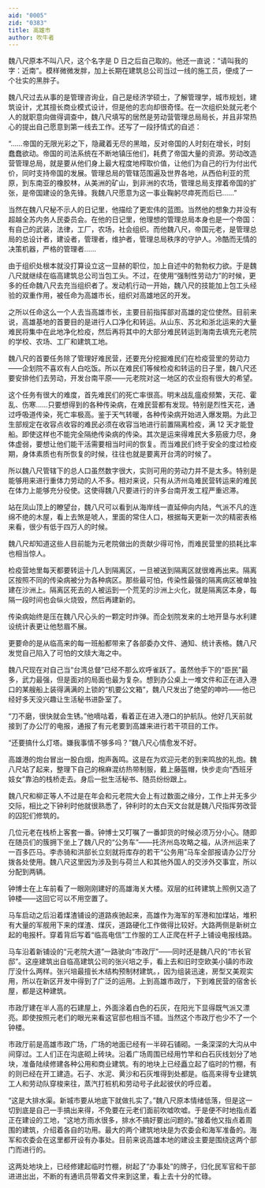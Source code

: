 ```yaml
---
aid: "0005"
zid: "0383"
title: 高雄市
author: 吹牛者
---
```


魏八尺原本不叫八尺，这个名字是 D 日之后自己取的。他还一直说：“请叫我的字：近南”。模样微微发胖，加上长期在建筑总公司当过一线的施工员，便成了一个壮实的黑胖子。

魏八尺过去从事的是管理咨询业，自己是经济学硕士，了解管理学，城市规划，建筑设计，尤其擅长商业模式设计，但是他的志向却很奇怪。在一次组织处就元老个人的就职意向做得调查中，魏八尺填写的居然是劳动营管理总局局长，并且非常热心的提出自己愿意到第一线去工作。还写了一段抒情式的自述：

“……帝国的无限光彩之下，隐藏着无尽的黑暗，反对帝国的人时刻在增长，时刻蠢蠢欲动。帝国的司法系统在不断地镇压他们，耗费了帝国大量的资源。劳动改造营管理总局，就是要从他们身上最大程度地榨取价值，让他们为自己的行为付出代价，同时支持帝国的发展。管理总局的管辖范围遍及世界各地，从西伯利亚的荒原，到东南亚的橡胶林，从美洲的矿山，到非洲的农场，管理总局支撑着帝国的扩张，是帝国建设的急先锋。我魏八尺愿意为这一事业鞠躬尽瘁死而后已……”

当然在魏八尺秘不示人的日记里，他描绘了更宏伟的蓝图。当然他的想象力并没有超越全苏内务人民委员会。在他的日记里，他理想的管理总局本身也是一个帝国：有自己的武装，法律，工厂，农场，社会组织。而他魏八尺，帝国元老，是管理总局的总设计者，建设者，管理者，维护者，管理总局秩序的守护人。冷酷而无情的决策机器，严格的管理者……

由于组织处根本就没打算设立这一显赫的职位，加上自述中的勃勃权力欲。于是魏八尺就继续在临高建筑总公司当包工头。不过，在使用“强制性劳动力”的时候，更多的任命魏八尺去充当组织者了。发动机行动一开始，魏八尺的技能加上包工头经验的双重作用，被任命为高雄市长，组织对高雄地区的开发。

之所以任命这么一个人去当高雄市长，主要目前指挥部对高雄的定位使然。目前来说，高雄基地的首要目的是进行人口净化和转运。从山东、苏北和浙北运来的大量难民将集中在此地净化检疫，然后再将其中的大部分难民转运到海南去填充元老院的学校、农场、工厂和建筑工地。

魏八尺的首要任务除了管理好难民营，还要充分挖掘难民们在检疫营里的劳动力——企划院不喜欢有人白吃饭。所以在难民们等候检疫和转运的日子里，魏八尺还要安排他们去劳动，开发台南平原——元老院对这一地区的农业抱有很大的希望。

这个任务有很大的难度，首先难民们的死亡率很高。明末战乱瘟疫频繁，天花、霍乱、伤寒……只要想得到的各种传染病，在难民营都有发现。特别是烈性天花，通过呼吸道传染，死亡率极高。鉴于天气转暖，各种传染病开始进入爆发期。为此卫生部规定在收容点收容的难民必须在收容当地进行前置隔离检疫，满 12 天才能登船。即使这样也不能完全隔绝传染病的传染。其次是运来得难民大多筋疲力尽，身体虚弱，要想让他们能干活需要相当时间的恢复。而当难民们终于安全的度过检疫期，身体素质也有所恢复的时候，往往也就是要离开台湾的时候了。

所以魏八尺管辖下的总人口虽然数字很大，实则可用的劳动力并不是太多。特别是能够用来进行重体力劳动的人不多。相对来说，只有从济州岛难民营转运来的难民在体力上能够充分役使。这使得魏八尺要进行的许多台南开发工程严重迟滞。

站在凤山顶上的瞭望台，魏八尺可以看到从海岸线一直延伸向内陆，气派不凡的连绵不绝的木屋，看上去煞是唬人，里面的常住人口，根据每天更新一次的精密表格来看，很少有低于四万人的时候。

魏八尺却知道这些人目前能为元老院做出的贡献少得可怜，而难民营里的损耗比率也相当惊人。

检疫营地里每天都要转运十几人到隔离区，一旦被送到隔离区就很难再出来。隔离区按照不同的传染病被分为各种病区。那些最可怕，传染性最强的隔离病区被单独建在沙洲上。隔离区死去的人被运到一个荒芜的沙洲上火化，就是隔离区本身，每隔一段时间也会纵火烧毁，然后再建新的。

传染病始终是压在魏八尺心头的一颗定时炸弹。而企划院发来的土地开垦与水利建设统计表更让他愁眉不展。

更要命的是从临高来的每一班船都带来了各部委办文件、通知、统计表格。魏八尺发觉自己陷入了可怕的文牍大海之中。

魏八尺现在对自己当“台湾总督”已经不那么欢呼雀跃了。虽然他手下的“臣民”最多，武力最强，但是面对的局面也最为复杂。想到办公桌上一堆文件和正在进入港口的某艘船上装得满满的上锁的“机要公文箱”，魏八尺发出了绝望的呻吟——他已经好多天没兴趣让生活秘书进卧室了。

“刀不磨，很快就会生锈。”他嘀咕着，看着正在进入港口的护航队。他好几天前就接到了办公厅的电报，通报了有元老要到高雄来进行若干项目的工作。

“还要搞什么灯塔。嫌我事情不够多吗？”魏八尺心情愈发不好。

高雄港的炮台冒出一股白烟，炮声轰鸣。这是在为欢迎元老的到来鸣放的礼炮。魏八尺站了起来，整理下自己的棉麻混纺热带制服，戴上藤盔帽，快步走向“西班牙妓女”靠泊的栈桥走去。身后一批生活秘书、随员纷纷跟上。

魏八尺和柳正等人不过是在年会和元老院大会上有过数面之缘分，工作上并无多少交际，相比之下钟利时他就很熟悉了，钟利时的太白天文台就是魏八尺指挥劳改营的囚犯们修筑的。

几位元老在栈桥上客套一番。钟博士又叮嘱了一番卸货的时候必须万分小心。随即在随员们的簇拥下坐上了魏八尺的“公务车”——托济州岛攻略之福，从济州运来了一百多匹马。李赤骑和洪部长立刻就将库存的若干“公务用”马车全部报请办公厅分拨各处使用。魏八尺这里因为涉及到与荷兰人和其他外国人的交涉外交事宜，所以分配到两辆。

钟博士在上车前看了一眼刚刚建好的高雄海关大楼。双层的红砖建筑上照例又造了钟楼——这回它可以不用空置了。

马车启动之后沿着煤渣铺设的道路疾驰起来，高雄作为海军的军港和加煤站，堆积有大量的军舰用下来的煤渣、煤灰，道路硬化工作做得比较好。大路两侧是新树立起的电报杆。穿着背后写着“临高电信”工作服的工人正爬在杆子上铺设电报线路。

马车沿着新铺设的“元老院大道”一路驶向“市政厅”——同时还是魏八尺的“市长官邸”。这座建筑出自临高建筑公司的张兴培之手，看上去和旧时空欧美小镇的市政厅没什么两样。张兴培最擅长木结构预制材建筑。，因为组装迅速，房型又美观实用，所以在新区开发中得到了广泛的运用。上到高雄市政厅，下到难民营的宿舍长屋，都是这种建筑。

市政厅建在半人高的石建屋上，外面涂着白色的石灰，在阳光下显得既气派又漂亮。即使按照元老们的眼光来看这官邸也相当不错。当然这个市政厅也少不了一个钟楼。

市政厅前是高雄市政广场，广场的地面已经有一半碎石铺砌。一条深深的大沟从中间穿过。工人们正在沟底砌上砖块。沿着广场周围已经用竹竿和白石灰线划分了地块，准备陆续修建各种公用和商业建筑。有的地块上已经矗立起了临时的竹棚，有的则已经在开工建造。石子、水泥、黄沙和石灰堆得到处都是。临高来得专业建筑工人和劳动队穿梭来往，蒸汽打桩机和劳动号子此起彼伏的呼应着。

“这是大排水渠。新城市要从地底下就做扎实了。”魏八尺原本情绪低落，但是这一切到底是自己一手搞出来得，不免要在元老们面前吹嘘吹嘘。于是便不时地指点着正在建设的工地，“这地方雨水很多，排水不搞好要出问题的。”接着他又指点着周围的建筑，介绍着各自的功用。最大的两个建筑地块是为农委会和海军准备的。海军和农委会在这里都开设有办事处。目前来说高雄本地的建设主要是围绕这两个部门而进行的。

这两处地块上，已经修建起临时竹棚，树起了“办事处”的牌子，归化民军官和干部进进出出，不断的有通讯员带着文件来到这里，看上去十分的忙碌。
